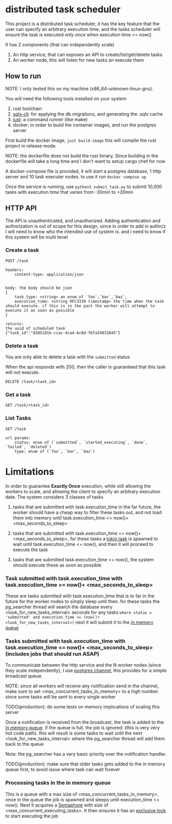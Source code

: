 # distributed task scheduler
This project is a distributed task scheduler, it has the key feature that the user can specify an arbitrary execution time, and the tasks scheduler will ensure the task is executed *only once* when execution time <= now()

It has 2 components (that can independently scale)

1. An http service, that can exposes an API to create/list/get/delete tasks
2. An worker node, this will listen for new tasks an execute them


## How to run
NOTE: I only tested this on my machine (x86_64-unknown-linux-gnu).


You will need the following tools installed on your system

1. rust toolchain
2. [sqlx-cli](https://github.com/launchbadge/sqlx/tree/main/sqlx-cli): for applying the db migrations, and generating the .sqlx cache
3. [just](https://just.systems/man/en/): a command runner (like make)
4. docker: in order to build the container images, and run the postgres server


First build the docker image, `just build-image` this will compile the rust project in release mode.

NOTE: the dockerfile does not build the rust binary, Since building in the dockerfile will take a long time and I don't want to setup cargo chef for now

A docker-compose file is provided, it will start a postgres database, 1 http server and 10 task executer nodes. to use it run `docker compose up`

Once the service is running, use `python3 submit_task.py` to submit 10,000 tasks with execution time that varies from -30min to +30min

## HTTP API
The API is unauthenticated, and unauthorized. Adding authentication and authorization is out of scope for this design, 
since in order to add in authn/z I will need to know who the intended use of system is. and i need to know if this system will be multi tenet

### Create a task

```
POST /task

headers:
    content-type: application/json


body: the body should be json
{
    task_type: <string> an enum of `foo`,`bar`,`baz`,
    execution_time: <string RFC3339 timestamp> the time when the task should execute. if this is in the past the worker will attempt to execute it as soon as possible
}

returns:
the uuid of scheduled task
{"task_id":"d105101b-ccac-4ca4-bc8d-f6fa34831645"}
``` 

### Delete a task
You are only able to delete a task with the `submitted` status

When the api responds with 200, then the caller is guaranteed that this task will not execute.
```
DELETE /task/<task_id>
```

### Get a task

```
GET /task/<task_id>
```

### List Tasks
```
GET /task

url params:
    status: enum of (`submitted`, `started_executing`, `done`, `failed`, `deleted`)
    type: enum of (`foo`, `bar`, `baz`)
```


# Limitations
In order to guarantee **Exactly Once** execution, while still allowing the workers to scale, and allowing the client to specify an arbitrary execution date. The system considers 3 classes of tasks

1. tasks that are submitted with task.execution_time in the far future, the worker should have a cheap way to filter these tasks out, and not load them into memory until task.execution_time <= now()+ \<max_seconds_to_sleep\>

2. tasks that are submitted with task.execution_time <= now()+ \<max_seconds_to_sleep\>, for these tasks a [tokio task](https://docs.rs/tokio/latest/tokio/task/index.html) is spawned to wait until task.execution_time <= now(), and then it will proceed to execute the task

3. tasks that are submitted task.execution_time <= now(), the system should execute these as soon as possible


### Task submitted with task.execution_time with task.execution_time >= now()+ \<max_seconds_to_sleep\>
These are tasks submitted with task.execution_time that is to far in the future for the worker nodes to simply sleep until then. for these tasks the pg_searcher thread will search the database every \<look_for_new_tasks_interval\> seconds for any tasks `where status = 'submitted' and execution_time <= (now()+ <look_for_new_tasks_interval>)` next it will submit it to the [in memory queue](#processing-tasks-in-the-in-memory-queue)


### Tasks submitted with task.execution_time with task.execution_time <= now()+ \<max_seconds_to_sleep\> (includes jobs that should run ASAP)
To communicate between the http service and the N worker nodes (since they scale independently), I use [postgres channel](https://www.postgresql.org/docs/current/sql-notify.html), this provides for a simple broadcast queue.

NOTE: since all workers will receive any notification send in the channel, make sure to set <max_concurrent_tasks_in_memory> to a high number. since some tasks will be sent to every single worker

TODO(production): do some tests on memory implications of scaling this server

Once a notification is received from the broadcast, the task is added to the [in memory queue](#processing-tasks-in-the-in-memory-queue). if the queue is full, the job is ignored: (this is very very hot code path). this will result is some tasks to wait until the next \<look_for_new_tasks_interval\> where the pg_searcher thread will add them back to the queue

Note: the pg_searcher has a very basic priority over the notification handler.

TODO(production): make sure that older tasks gets added to the in memory queue first, to avoid issue where task can wait forever

### Processing tasks in the in memory queue
This is a queue with a max size of \<max_concurrent_tasks_in_memory\>,  once in the queue the job is spawned and sleeps until execution_time <= now(). Next it acquires a [Semaphore](https://docs.rs/tokio/latest/tokio/sync/struct.Semaphore.html) with size of \<max_concurrent_executing_tasks\>. It then ensures it has an [exclusive lock](https://github.com/mendymm/svix-takehome-assignment/blob/wip/src/db.rs#L197-L238) to start executing the job


